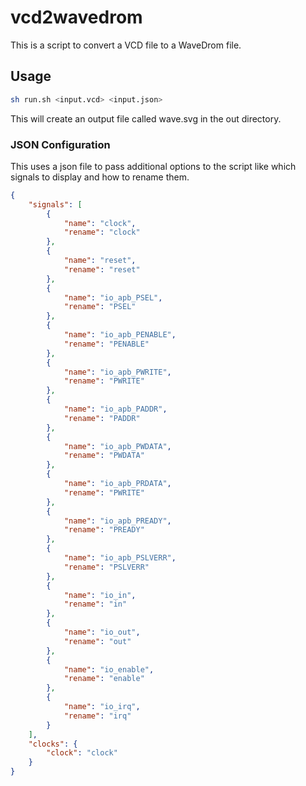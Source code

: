 # vcd2wavedrom

This is a script to convert a VCD file to a WaveDrom file.

## Usage

```bash
sh run.sh <input.vcd> <input.json>
```

This will create an output file called wave.svg in the out directory.

### JSON Configuration

This uses a json file to pass additional options to the script like which signals to display and how to rename them.

```json
{
    "signals": [
        {
            "name": "clock",
            "rename": "clock"
        },
        {
            "name": "reset",
            "rename": "reset"
        },
        {
            "name": "io_apb_PSEL",
            "rename": "PSEL"
        },
        {
            "name": "io_apb_PENABLE",
            "rename": "PENABLE"
        },
        {
            "name": "io_apb_PWRITE",
            "rename": "PWRITE"
        },
        {
            "name": "io_apb_PADDR",
            "rename": "PADDR"
        },
        {
            "name": "io_apb_PWDATA",
            "rename": "PWDATA"
        },
        {
            "name": "io_apb_PRDATA",
            "rename": "PWRITE"
        },
        {
            "name": "io_apb_PREADY",
            "rename": "PREADY"
        },
        {
            "name": "io_apb_PSLVERR",
            "rename": "PSLVERR"
        },
        {
            "name": "io_in",
            "rename": "in"
        },
        {
            "name": "io_out",
            "rename": "out"
        },
        {
            "name": "io_enable",
            "rename": "enable"
        },
        {
            "name": "io_irq",
            "rename": "irq"
        }
    ],
    "clocks": {
        "clock": "clock"
    }
}
```
